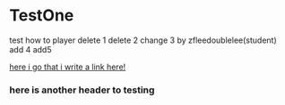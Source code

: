 TestOne
=======

test how to player
delete 1
delete 2
change 3 by zfleedoublelee(student)
add 4
add5

[here i go that i write a link here!](http://www.baidu.com)

### here is another header to testing 

